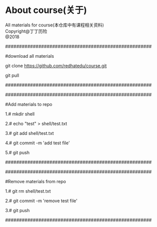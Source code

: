 # About course(关于)
All materials for course(本仓库中有课程相关资料)</br>
Copyright@丁丁历险</br>
@2018



#####################################################

#download all materials

git clone https://github.com/redhatedu/course.git

git pull

#####################################################



#####################################################

#Add materials to repo

1.# mkdir shell

2.# echo "test" > shell/test.txt

3.# git add shell/test.txt

4.# git commit -m 'add test file'

5.# git push

#####################################################




#####################################################

#Remove materials from repo

1.# git rm shell/test.txt

2.# git commit -m 'remove test file'

3.# git push

#####################################################
